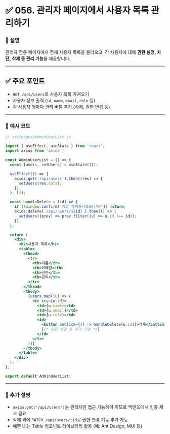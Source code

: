 # ✅ 056. 관리자 페이지에서 사용자 목록 관리하기

### 📄 설명

관리자 전용 페이지에서 전체 사용자 목록을 불러오고,
각 사용자에 대해 **권한 설정, 차단, 삭제 등 관리 기능**을 제공합니다.

---

## ✅ 주요 포인트

* `GET /api/users`로 사용자 목록 가져오기
* 사용자 정보 출력 (`id`, `name`, `email`, `role` 등)
* 각 사용자 행마다 관리 버튼 추가 (삭제, 권한 변경 등)

---

### 📁 예시 코드

```jsx
// src/pages/AdminUserList.js

import { useEffect, useState } from 'react';
import axios from 'axios';

const AdminUserList = () => {
  const [users, setUsers] = useState([]);

  useEffect(() => {
    axios.get('/api/users').then((res) => {
      setUsers(res.data);
    });
  }, []);

  const handleDelete = (id) => {
    if (!window.confirm('정말 삭제하시겠습니까?')) return;
    axios.delete(`/api/users/${id}`).then(() => {
      setUsers((prev) => prev.filter((u) => u.id !== id));
    });
  };

  return (
    <div>
      <h2>사용자 목록</h2>
      <table>
        <thead>
          <tr>
            <th>이름</th>
            <th>이메일</th>
            <th>권한</th>
            <th>관리</th>
          </tr>
        </thead>
        <tbody>
          {users.map((u) => (
            <tr key={u.id}>
              <td>{u.name}</td>
              <td>{u.email}</td>
              <td>{u.role}</td>
              <td>
                <button onClick={() => handleDelete(u.id)}>삭제</button>
                {/* 권한 변경 등 추가 가능 */}
              </td>
            </tr>
          ))}
        </tbody>
      </table>
    </div>
  );
};

export default AdminUserList;
```

---

### 📝 추가 설명

* `axios.get('/api/users')`는 관리자만 접근 가능해야 하므로 백엔드에서 인증 체크 필요
* 삭제 외에 `PATCH /api/users/:id`로 권한 변경 기능 추가 가능
* 예쁜 UI는 Table 컴포넌트 라이브러리 활용 (예: Ant Design, MUI 등)